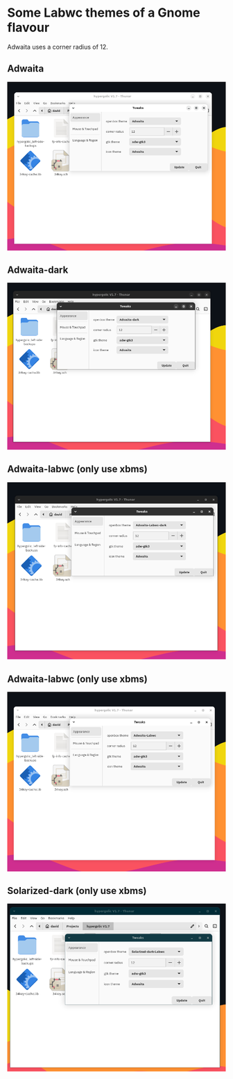 # Some Labwc themes of a Gnome flavour 

Adwaita uses a corner radius of 12.

## Adwaita

![](adwaita.png)

## Adwaita-dark

![](adwaita_dark.png)

## Adwaita-labwc (only use xbms)

![](adwaita_labwc.png)

## Adwaita-labwc (only use xbms)

![](adwaita_labwc_dark.png)

## Solarized-dark (only use xbms)

![](solarized-dark.png)
